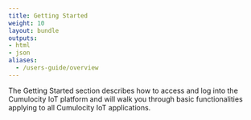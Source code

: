 ```yaml
---
title: Getting Started
weight: 10
layout: bundle
outputs:
- html
- json
aliases:
  - /users-guide/overview
---
```


The Getting Started section describes how to access and log into the Cumulocity IoT platform and will walk you through basic functionalities applying to all Cumulocity IoT applications.
